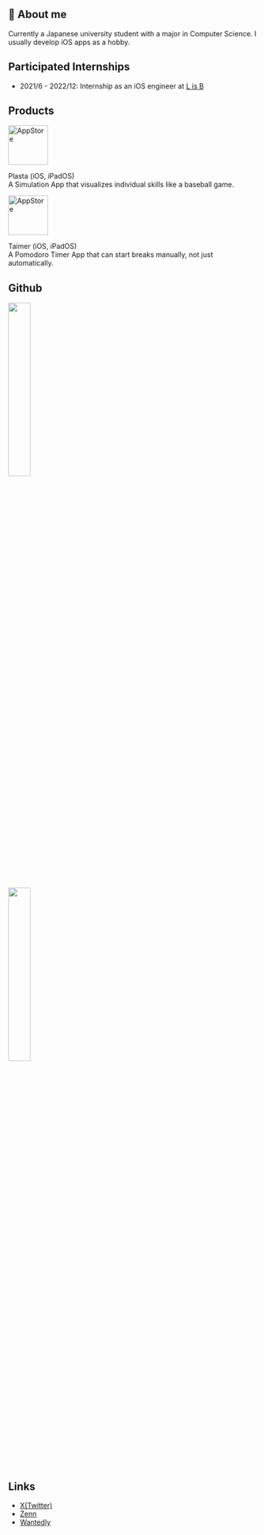 ## 📝 About me
Currently a Japanese university student with a major in Computer Science.
I usually develop iOS apps as a hobby.

## Participated Internships
- 2021/6 - 2022/12: Internship as an iOS engineer at [L is B](https://l-is-b.com/)

## Products
<a href="https://apps.apple.com/app/id6478379835">
    <img src="https://is1-ssl.mzstatic.com/image/thumb/Purple112/v4/6e/63/d0/6e63d0d0-5074-de91-faa5-ca0a7815af39/AppIcon-0-0-1x_U007epad-0-P3-85-220.png/460x0w.webp" alt="AppStore" height="80"/>
</a>  

Plasta (iOS, iPadOS)  
A Simulation App that visualizes individual skills like a baseball game.  

<a href="https://apps.apple.com/jp/app/taimer-ずっと集中できるシンプルなタイマー/id1611016284">
    <img src="https://is1-ssl.mzstatic.com/image/thumb/Purple122/v4/c7/95/2a/c7952ac6-fe7b-bc0d-124b-d0f60c42c76b/AppIcon-0-1x_U007emarketing-0-7-0-85-220.png/460x0w.webp" alt="AppStore" height="80"/>
</a>  

Taimer (iOS, iPadOS)  
A Pomodoro Timer App that can start breaks manually, not just automatically.  

## Github
<p align="left">
  <a href="https://github.com/anuraghazra/github-readme-stats">
    <img src="https://github-readme-stats.vercel.app/api/top-langs/?username=taichone&theme=radical" style="width: 30%;" />
  </a>
</p>
<p align="left">
  <a href="https://github.com/anuraghazra/github-readme-stats">
    <img src="https://github-readme-stats.vercel.app/api?username=taichone&theme=radical&border_radius=10" style="width: 30%;" />
  </a>
</p>

## Links
- [X(Twitter)](https://twitter.com/taichone)
- [Zenn](https://zenn.dev/taichone)
- [Wantedly](https://www.wantedly.com/id/miki_taichi)
